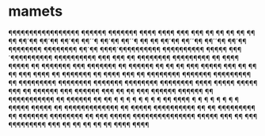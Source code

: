 # mamets
¶¶¶¶¶¶¶¶¶¶¶¶¶¶¶¶¶                  ¶¶¶¶¶¶             ¶¶¶¶¶¶¶               ¶¶¶¶                        ¶¶¶¶              ¶¶¶                            ¶¶¶             ¶¶                                ¶¶            ¶¶                                  ¶¶           ¶¶                                   ¶¶           ¶¶´¶¶                             ¶¶´¶¶           ¶¶´¶¶                             ¶¶´´¶           ¶¶´¶¶                             ¶¶´´¶          ¶¶  ¶¶                            ¶¶´¶¶           ¶¶´´¶¶                           ¶¶´´¶¶            ¶¶´¶¶   ¶¶¶¶¶¶¶¶     ¶¶¶¶¶¶¶¶   ¶¶´¶¶             ¶¶¶¶´¶¶¶¶¶¶¶¶¶¶     ¶¶¶¶¶¶¶¶¶¶ ¶¶¶¶¶              ¶¶¶´¶¶¶¶¶¶¶¶¶¶     ¶¶¶¶¶¶¶¶¶¶ ¶¶¶     ¶¶¶       ¶¶  ¶¶¶¶¶¶¶¶       ¶¶¶¶¶¶¶¶¶  ¶¶      ¶¶¶¶    ¶¶¶¶¶     ¶¶   ¶¶¶¶¶¶¶   ¶¶¶   ¶¶¶¶¶¶¶   ¶¶     ¶¶¶¶¶¶   ¶¶   ¶¶    ¶¶     ¶¶¶    ¶¶¶¶¶    ¶¶¶     ¶¶    ¶¶   ¶¶  ¶¶¶    ¶¶¶¶  ¶¶          ¶¶¶¶¶¶¶          ¶¶  ¶¶¶¶    ¶¶¶ ¶¶         ¶¶¶¶¶¶¶¶       ¶¶¶¶¶¶¶        ¶¶¶¶¶¶¶¶¶        ¶¶ ¶¶¶¶¶¶¶¶¶     ¶¶¶¶¶¶¶¶    ¶¶¶¶¶¶¶    ¶¶¶¶¶¶¶¶      ¶¶¶¶¶¶¶¶   ¶¶¶¶ ¶¶¶¶¶      ¶¶¶¶¶              ¶¶¶ ¶¶     ¶¶¶¶¶¶ ¶¶¶        ¶¶¶¶¶¶  ¶¶¶  ¶¶           ¶¶  ¶¶¶  ¶¶¶¶¶¶               ¶¶¶¶¶¶ ¶¶ ¶¶¶¶¶¶¶¶¶¶¶ ¶¶ ¶¶¶¶¶¶                   ¶¶ ¶¶ ¶ ¶ ¶ ¶ ¶ ¶ ¶ ¶ ¶¶                 ¶¶¶¶  ¶ ¶ ¶ ¶ ¶ ¶ ¶ ¶   ¶¶¶¶¶             ¶¶¶¶¶ ¶¶   ¶¶¶¶¶¶¶¶¶¶¶¶¶   ¶¶ ¶¶¶¶¶     ¶¶¶¶¶¶¶¶¶¶     ¶¶                 ¶¶      ¶¶¶¶¶¶¶¶¶    ¶¶           ¶¶¶¶¶¶¶             ¶¶¶¶¶¶¶¶          ¶¶     ¶¶¶     ¶¶¶¶¶     ¶¶¶¶¶¶¶¶¶¶¶¶¶¶¶     ¶¶¶¶¶     ¶¶¶       ¶¶   ¶¶¶           ¶¶¶¶¶¶¶¶¶           ¶¶¶   ¶¶       ¶¶  ¶¶                                   ¶¶  ¶¶        ¶¶¶¶                                     ¶¶¶¶
